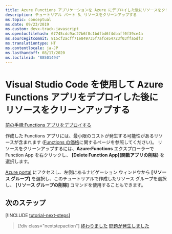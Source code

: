 ```yaml
---
title: Azure Functions アプリケーションを Azure にデプロイした後にリソースをクリーンアップする
description: チュートリアル パート 5、リソースをクリーンアップする
ms.topic: conceptual
ms.date: 09/23/2019
ms.custom: devx-track-javascript
ms.openlocfilehash: 67745cdc9ac27b6f8c1bdfbd6f4dbaff0f39ce4a
ms.sourcegitcommit: 815cf2acff71e849735f7afce54723f03ffa5df3
ms.translationtype: HT
ms.contentlocale: ja-JP
ms.lasthandoff: 08/17/2020
ms.locfileid: "88501494"
---
```

# <a name="clean-up-resources-after-deploying-an-azure-functions-app-with-visual-studio-code"></a>Visual Studio Code を使用して Azure Functions アプリをデプロイした後にリソースをクリーンアップする

[前の手順:Functions アプリをデプロイする](tutorial-vscode-serverless-node-04.md)

作成した Functions アプリには、最小限のコストが発生する可能性があるリソースが含まれます ([Functions の価格](https://azure.microsoft.com/pricing/details/functions/)に関するページを参照してください)。 リソースをクリーンアップするには、**Azure:Functions** エクスプローラーで Function App を右クリックし、 **[Delete Function App]\(関数アプリの削除\)** を選択します。

[Azure portal](https://portal.azure.com) にアクセスし、左側にあるナビゲーション ウィンドウから **[リソース グループ]** を選択し、このチュートリアルで作成したリソース グループを選択し、 **[リソース グループの削除]** コマンドを使用することもできます。

## <a name="next-steps"></a>次のステップ

[!INCLUDE [tutorial-next-steps](includes/tutorial-next-steps.md)]

> [!div class="nextstepaction"]
> [終わりました](node-howto-write-serverless-code.md) [問題が発生しました](https://www.research.net/r/PWZWZ52?tutorial=node-deployment-azurefunctions&step=clean-up-resources)
